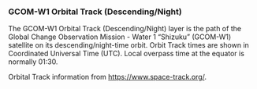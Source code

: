 ### GCOM-W1 Orbital Track (Descending/Night)
The GCOM-W1 Orbital Track (Descending/Night) layer is the path of the Global Change Observation Mission - Water 1 “Shizuku” (GCOM-W1) satellite on its descending/night-time orbit. Orbit Track times are shown in Coordinated Universal Time (UTC). Local overpass time at the equator is normally 01:30.

Orbital Track information from <https://www.space-track.org/>.
